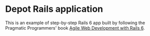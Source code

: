 # Depot Rails application

This is an example of step-by-step Rails 6 app built by following the Pragmatic Programmers' book [Agile Web Development with Rails 6](https://pragprog.com/titles/rails6/agile-web-development-with-rails-6/).
